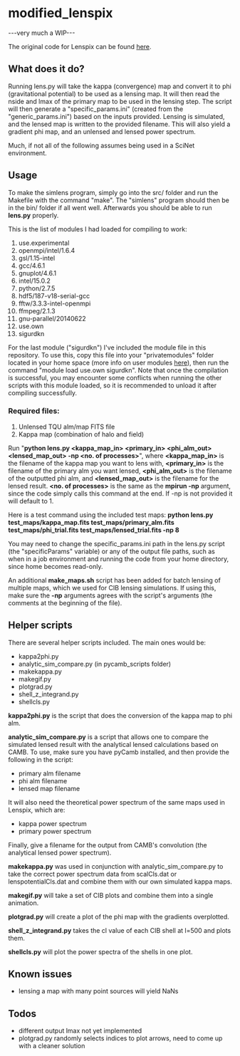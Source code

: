 # modified_lenspix
---very much a WIP---

The original code for Lenspix can be found [here](http://cosmologist.info/lenspix/).

## What does it do?
  Running lens.py will take the kappa (convergence) map and convert it to phi (gravitational potential) to be used as a lensing map. It will then read the nside and lmax of the primary map to be used in the lensing step. The script will then generate a "specific_params.ini" (created from the "generic_params.ini") based on the inputs provided. Lensing is simulated, and the lensed map is written to the provided filename. This will also yield a gradient phi map, and an unlensed and lensed power spectrum.

Much, if not all of the following assumes being used in a SciNet environment.

## Usage
To make the simlens program, simply go into the src/ folder and run the Makefile with the command "make". The "simlens" program should then be in the bin/ folder if all went well. Afterwards you should be able to run __lens.py__ properly.

This is the list of modules I had loaded for compiling to work:

  1) use.experimental
  2) openmpi/intel/1.6.4
  3) gsl/1.15-intel
  4) gcc/4.6.1
  5) gnuplot/4.6.1
  6) intel/15.0.2
  7) python/2.7.5
  8) hdf5/187-v18-serial-gcc
  9) fftw/3.3.3-intel-openmpi
  10) ffmpeg/2.1.3
  11) gnu-parallel/20140622
  12) use.own
  13) sigurdkn

For the last module ("sigurdkn") I've included the module file in this repository. To use this, copy this file into your "privatemodules" folder located in your home space (more info on user modules [here](https://wiki.scinet.utoronto.ca/wiki/index.php/Installing_your_own_modules#How_to_do_it)), then run the command "module load use.own sigurdkn". Note that once the compilation is successful, you may encounter some conflicts when running the other scripts with this module loaded, so it is recommended to unload it after compiling successfully.

### Required files:
1. Unlensed TQU alm/map FITS file
2. Kappa map (combination of halo and field)

Run "__python lens.py <kappa_map_in> <primary_in> <phi_alm_out> <lensed_map_out> -np <no. of processes>__", where __<kappa_map_in>__ is the filename of the kappa map you want to lens with, __<primary_in>__ is the filename of the primary alm you want lensed, __<phi_alm_out>__ is the filename of the outputted phi alm, and __<lensed_map_out>__ is the filename for the lensed result. __<no. of processes>__ is the same as the __mpirun -np__ argument, since the code simply calls this command at the end. If -np is not provided it will default to 1. 

Here is a test command using the included test maps: __python lens.py test_maps/kappa_map.fits test_maps/primary_alm.fits test_maps/phi_trial.fits test_maps/lensed_trial.fits -np 8__

You may need to change the specific_params.ini path in the lens.py script (the "specificParams" variable) or any of the output file paths, such as when in a job environment and running the code from your home directory, since home becomes read-only.

An additional __make_maps.sh__ script has been added for batch lensing of multiple maps, which we used for CIB lensing simulations. If using this, make sure the __-np__ arguments agrees with the script's arguments (the comments at the beginning of the file). 

## Helper scripts
There are several helper scripts included. The main ones would be:
* kappa2phi.py
* analytic_sim_compare.py (in pycamb_scripts folder)
* makekappa.py
* makegif.py
* plotgrad.py
* shell_z_integrand.py
* shellcls.py

__kappa2phi.py__ is the script that does the conversion of the kappa map to phi alm.

__analytic_sim_compare.py__ is a script that allows one to compare the simulated lensed result with the analytical lensed calculations based on CAMB. To use, make sure you have pyCamb installed, and then provide the following in the script:
* primary alm filename
* phi alm filename
* lensed map filename

It will also need the theoretical power spectrum of the same maps used in Lenspix, which are:
* kappa power spectrum
* primary power spectrum

Finally, give a filename for the output from CAMB's convolution (the analytical lensed power spectrum). 

__makekappa.py__ was used in conjunction with analytic_sim_compare.py to take the correct power spectrum data from scalCls.dat or lenspotentialCls.dat and combine them with our own simulated kappa maps.

__makegif.py__ will take a set of CIB plots and combine them into a single animation.

__plotgrad.py__ will create a plot of the phi map with the gradients overplotted.

__shell_z_integrand.py__ takes the cl value of each CIB shell at l=500 and plots them.

__shellcls.py__ will plot the power spectra of the shells in one plot.

## Known issues
* lensing a map with many point sources will yield NaNs

## Todos
* different output lmax not yet implemented
* plotgrad.py randomly selects indices to plot arrows, need to come up with a cleaner solution